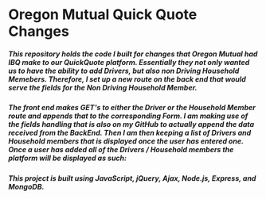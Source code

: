 # Oregon Mutual Quick Quote Changes

##### This repository holds the code I built for changes that Oregon Mutual had IBQ make to our QuickQuote platform. Essentially they not only wanted us to have the ability to add Drivers, but also non Driving Household Memebers. Therefore, I set up a new route on the back end that would serve the fields for the Non Driving Household Member. 

##### The front end makes GET's to either the Driver or the Household Member route and appends that to the corresponding Form. I am making use of the fields handling that is also on my GitHub to actually append the data received from the BackEnd. Then I am then keeping a list of Drivers and Household members that is displayed once the user has entered one. Once a user has added all of the Drivers / Household members the platform will be displayed as such:

##### This project is built using JavaScript, jQuery, Ajax, Node.js, Express, and MongoDB. 